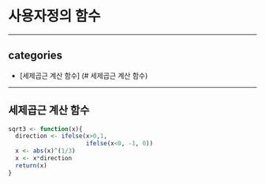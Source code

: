 # 사용자정의 함수

---

## categories
* [세제곱근 계산 함수] (# 세제곱근 계산 함수)

---



## 세제곱근 계산 함수
```r
sqrt3 <- function(x){
  direction <- ifelse(x>0,1,
                      ifelse(x<0, -1, 0))
  x <- abs(x)^(1/3)
  x <- x*direction
  return(x)
}
```
